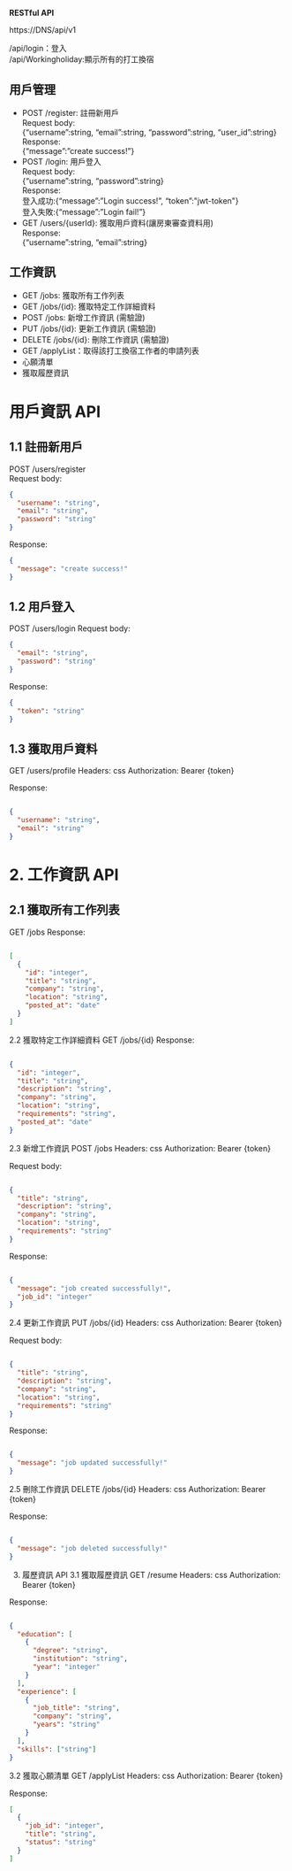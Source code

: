 **RESTful API** 

https://DNS/api/v1  

/api/login：登入  
/api/Workingholiday:顯示所有的打工換宿   

## 用戶管理
- POST /register: 註冊新用戶  
Request body:  
{“username”:string, “email”:string, “password”:string, “user_id”:string}  
Response:  
{“message”:”create success!”}  
- POST /login: 用戶登入  
Request body:  
{“username”:string, “password”:string}  
Response:  
登入成功:{“message”:”Login success!”, “token”:"jwt-token"}  
登入失敗:{“message”:”Login fail!”}  
- GET /users/{userId}: 獲取用戶資料(讓房東審查資料用)  
Response:  
{“username”:string, “email”:string}  

## 工作資訊
- GET /jobs: 獲取所有工作列表
- GET /jobs/{id}: 獲取特定工作詳細資料
- POST /jobs: 新增工作資訊 (需驗證)
- PUT /jobs/{id}: 更新工作資訊 (需驗證)
- DELETE /jobs/{id}: 刪除工作資訊 (需驗證)
- GET /applyList：取得該打工換宿工作者的申請列表
- 心願清單
- 獲取履歷資訊



# 用戶資訊 API
## 1.1 註冊新用戶
POST /users/register  
Request body:  
```json
{
  "username": "string",
  "email": "string",
  "password": "string"
}
```


Response:
```json
{
  "message": "create success!"
}
```


## 1.2 用戶登入
POST /users/login
Request body:
```json
{
  "email": "string",
  "password": "string"
}
```


Response:
```json
{
  "token": "string"
}
```
## 1.3 獲取用戶資料
GET /users/profile
Headers:
css
Authorization: Bearer {token}

Response:
```json

{
  "username": "string",
  "email": "string"
}
```

# 2. 工作資訊 API
## 2.1 獲取所有工作列表
GET /jobs
Response:
```json

[
  {
    "id": "integer",
    "title": "string",
    "company": "string",
    "location": "string",
    "posted_at": "date"
  }
]
```


2.2 獲取特定工作詳細資料
GET /jobs/{id}
Response:
```json

{
  "id": "integer",
  "title": "string",
  "description": "string",
  "company": "string",
  "location": "string",
  "requirements": "string",
  "posted_at": "date"
}
```


2.3 新增工作資訊
POST /jobs
Headers:
css
Authorization: Bearer {token}


Request body:
```json

{
  "title": "string",
  "description": "string",
  "company": "string",
  "location": "string",
  "requirements": "string"
}
```


Response:
```json

{
  "message": "job created successfully!",
  "job_id": "integer"
}
```


2.4 更新工作資訊
PUT /jobs/{id}
Headers:
css
Authorization: Bearer {token}


Request body:
```json

{
  "title": "string",
  "description": "string",
  "company": "string",
  "location": "string",
  "requirements": "string"
}
```


Response:
```json

{
  "message": "job updated successfully!"
}
```


2.5 刪除工作資訊
DELETE /jobs/{id}
Headers:
css
Authorization: Bearer {token}


Response:
```json

{
  "message": "job deleted successfully!"
}
```


3. 履歷資訊 API
3.1 獲取履歷資訊
GET /resume
Headers:
css
Authorization: Bearer {token}


Response:
```json

{
  "education": [
    {
      "degree": "string",
      "institution": "string",
      "year": "integer"
    }
  ],
  "experience": [
    {
      "job_title": "string",
      "company": "string",
      "years": "string"
    }
  ],
  "skills": ["string"]
}
```


3.2 獲取心願清單
GET /applyList
Headers:
css
Authorization: Bearer {token}


Response:
```json
[
  {
    "job_id": "integer",
    "title": "string",
    "status": "string"
  }
]
```
